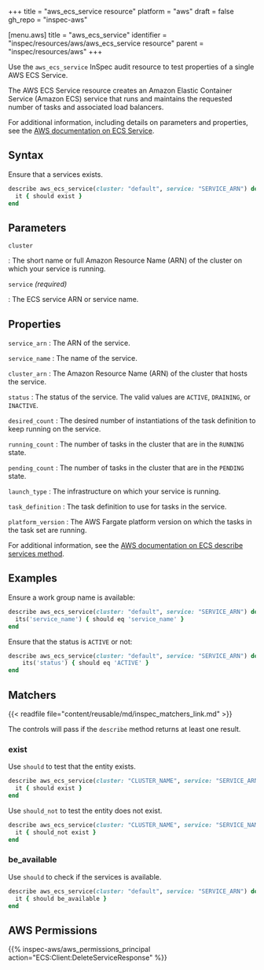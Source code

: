 +++
title = "aws_ecs_service resource"
platform = "aws"
draft = false
gh_repo = "inspec-aws"

[menu.aws]
title = "aws_ecs_service"
identifier = "inspec/resources/aws/aws_ecs_service resource"
parent = "inspec/resources/aws"
+++

Use the `aws_ecs_service` InSpec audit resource to test properties of a single AWS ECS Service.

The AWS ECS Service resource creates an Amazon Elastic Container Service (Amazon ECS) service that runs and maintains the requested number of tasks and associated load balancers.

For additional information, including details on parameters and properties, see the [AWS documentation on ECS Service](https://docs.aws.amazon.com/AWSCloudFormation/latest/UserGuide/aws-resource-ecs-service.html).

## Syntax

Ensure that a services exists.

```ruby
describe aws_ecs_service(cluster: "default", service: "SERVICE_ARN") do
  it { should exist }
end
```

## Parameters

`cluster`

: The short name or full Amazon Resource Name (ARN) of the cluster on which your service is running.

`service` _(required)_

: The ECS service ARN or service name.

## Properties

`service_arn`
: The ARN of the service.

`service_name`
: The name of the service.

`cluster_arn`
: The Amazon Resource Name (ARN) of the cluster that hosts the service.

`status`
: The status of the service. The valid values are `ACTIVE`, `DRAINING`, or `INACTIVE`.

`desired_count`
: The desired number of instantiations of the task definition to keep running on the service.

`running_count`
: The number of tasks in the cluster that are in the `RUNNING` state.

`pending_count`
: The number of tasks in the cluster that are in the `PENDING` state.

`launch_type`
: The infrastructure on which your service is running.

`task_definition`
: The task definition to use for tasks in the service.

`platform_version`
: The AWS Fargate platform version on which the tasks in the task set are running.

For additional information, see the [AWS documentation on ECS describe services method](https://docs.aws.amazon.com/sdk-for-ruby/v2/api/Aws/ECS/Client.html#describe_services-instance_method).

## Examples

Ensure a work group name is available:

```ruby
describe aws_ecs_service(cluster: "default", service: "SERVICE_ARN") do
  its('service_name') { should eq 'service_name' }
end
```

Ensure that the status is `ACTIVE` or not:

```ruby
describe aws_ecs_service(cluster: "default", service: "SERVICE_ARN") do
    its('status') { should eq 'ACTIVE' }
end
```

## Matchers

{{< readfile file="content/reusable/md/inspec_matchers_link.md" >}}

The controls will pass if the `describe` method returns at least one result.

### exist

Use `should` to test that the entity exists.

```ruby
describe aws_ecs_service(cluster: "CLUSTER_NAME", service: "SERVICE_ARN") do
  it { should exist }
end
```

Use `should_not` to test the entity does not exist.

```ruby
describe aws_ecs_service(cluster: "CLUSTER_NAME", service: "SERVICE_NAME") do
  it { should_not exist }
end
```

### be_available

Use `should` to check if the services is available.

```ruby
describe aws_ecs_service(cluster: "default", service: "SERVICE_ARN") do
  it { should be_available }
end
```

## AWS Permissions

{{% inspec-aws/aws_permissions_principal action="ECS:Client:DeleteServiceResponse" %}}
